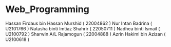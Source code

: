 # Web_Programming

Hassan Firdaus bin Hassan Murshid	( 22004862 )
Nur Intan Badrina	( U2101766 )
Natasha binti Imtiaz Shahrir	( 22050711 )
Nadhea binti Ismail	( U2100792 )
Sharwin A/L Rajamogun	( 22004888 )
Azrin Hakimi bin Azizan	( U2100618 )
